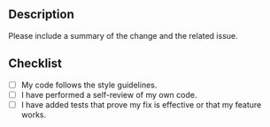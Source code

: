 ## Description

Please include a summary of the change and the related issue.

## Checklist

- [ ] My code follows the style guidelines.  
- [ ] I have performed a self-review of my own code.  
- [ ] I have added tests that prove my fix is effective or that my feature works.
